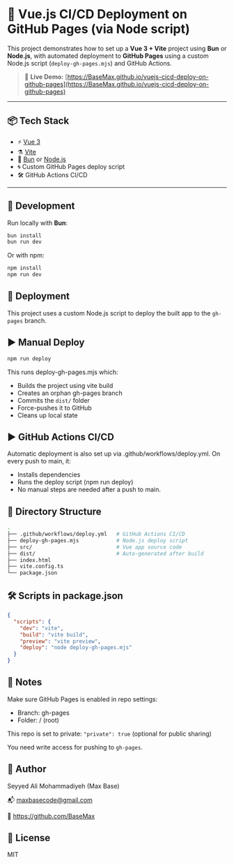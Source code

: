 # 🚀 Vue.js CI/CD Deployment on GitHub Pages (via Node script)

This project demonstrates how to set up a **Vue 3 + Vite** project using **Bun** or **Node.js**, with automated deployment to **GitHub Pages** using a custom Node.js script (`deploy-gh-pages.mjs`) and GitHub Actions.

> 📡 **Live Demo:** [https://BaseMax.github.io/vuejs-cicd-deploy-on-github-pages](https://BaseMax.github.io/vuejs-cicd-deploy-on-github-pages)

---

## 📦 Tech Stack

- ⚡ [Vue 3](https://vuejs.org/)
- ⚗️ [Vite](https://vitejs.dev/)
- 🧪 [Bun](https://bun.sh/) or [Node.js](https://nodejs.org/)
- 🌀 Custom GitHub Pages deploy script
- 🛠 GitHub Actions CI/CD

---

## 🧪 Development

Run locally with **Bun**:

```bash
bun install
bun run dev
```

Or with npm:

```bash
npm install
npm run dev
```

## 🚀 Deployment

This project uses a custom Node.js script to deploy the built app to the `gh-pages` branch.

## ▶ Manual Deploy

```bash
npm run deploy
```

This runs deploy-gh-pages.mjs which:

- Builds the project using vite build
- Creates an orphan gh-pages branch
- Commits the `dist/` folder
- Force-pushes it to GitHub
- Cleans up local state

## ▶ GitHub Actions CI/CD

Automatic deployment is also set up via .github/workflows/deploy.yml. On every push to main, it:

- Installs dependencies
- Runs the deploy script (npm run deploy)
- No manual steps are needed after a push to main.

## 📁 Directory Structure

```bash
.
├── .github/workflows/deploy.yml   # GitHub Actions CI/CD
├── deploy-gh-pages.mjs            # Node.js deploy script
├── src/                           # Vue app source code
├── dist/                          # Auto-generated after build
├── index.html
├── vite.config.ts
└── package.json
```

## 🛠 Scripts in package.json

```json
{
  "scripts": {
    "dev": "vite",
    "build": "vite build",
    "preview": "vite preview",
    "deploy": "node deploy-gh-pages.mjs"
  }
}
```

## 🔐 Notes

Make sure GitHub Pages is enabled in repo settings:

- Branch: gh-pages
- Folder: / (root)

This repo is set to private: `"private": true` (optional for public sharing)

You need write access for pushing to `gh-pages`.

## 👤 Author

Seyyed Ali Mohammadiyeh (Max Base)

📬 maxbasecode@gmail.com

🔗 https://github.com/BaseMax

## 🪪 License

MIT
